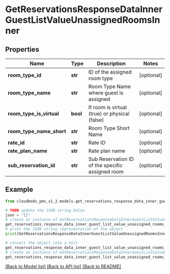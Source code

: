 # GetReservationsResponseDataInnerGuestListValueUnassignedRoomsInner


## Properties

Name | Type | Description | Notes
------------ | ------------- | ------------- | -------------
**room_type_id** | **str** | ID of the assigned room type | [optional] 
**room_type_name** | **str** | Room Type Name where guest is assigned | [optional] 
**room_type_is_virtual** | **bool** | If room is virtual (true) or physical (false) | [optional] 
**room_type_name_short** | **str** | Room Type Short Name | [optional] 
**rate_id** | **str** | Rate ID | [optional] 
**rate_plan_name** | **str** | Rate plan name | [optional] 
**sub_reservation_id** | **str** | Sub Reservation ID of the specific assigned room | [optional] 

## Example

```python
from cloudbeds_pms_v1_2.models.get_reservations_response_data_inner_guest_list_value_unassigned_rooms_inner import GetReservationsResponseDataInnerGuestListValueUnassignedRoomsInner

# TODO update the JSON string below
json = "{}"
# create an instance of GetReservationsResponseDataInnerGuestListValueUnassignedRoomsInner from a JSON string
get_reservations_response_data_inner_guest_list_value_unassigned_rooms_inner_instance = GetReservationsResponseDataInnerGuestListValueUnassignedRoomsInner.from_json(json)
# print the JSON string representation of the object
print(GetReservationsResponseDataInnerGuestListValueUnassignedRoomsInner.to_json())

# convert the object into a dict
get_reservations_response_data_inner_guest_list_value_unassigned_rooms_inner_dict = get_reservations_response_data_inner_guest_list_value_unassigned_rooms_inner_instance.to_dict()
# create an instance of GetReservationsResponseDataInnerGuestListValueUnassignedRoomsInner from a dict
get_reservations_response_data_inner_guest_list_value_unassigned_rooms_inner_from_dict = GetReservationsResponseDataInnerGuestListValueUnassignedRoomsInner.from_dict(get_reservations_response_data_inner_guest_list_value_unassigned_rooms_inner_dict)
```
[[Back to Model list]](../README.md#documentation-for-models) [[Back to API list]](../README.md#documentation-for-api-endpoints) [[Back to README]](../README.md)


